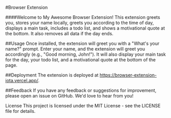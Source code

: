 #Browser Extension


####Welcome to My Awesome Browser Extension! This extension greets you, stores your name locally, greets you according to the time of day, displays a main task, includes a todo list, and shows a motivational quote at the bottom. It also removes all data if the day ends.


##Usage
Once installed, the extension will greet you with a "What's your name?" prompt. Enter your name, and the extension will greet you accordingly (e.g., "Good morning, John!"). It will also display your main task for the day, your todo list, and a motivational quote at the bottom of the page.

##Deployment
The extension is deployed at https://browser-extension-iota.vercel.app/.

##Feedback
If you have any feedback or suggestions for improvement, please open an issue on GitHub. We'd love to hear from you!

License
This project is licensed under the MIT License - see the LICENSE file for details.